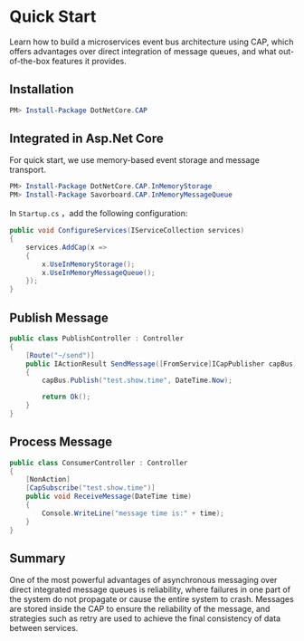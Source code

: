 # Quick Start

Learn how to build a microservices event bus architecture using CAP, which offers advantages over direct integration of message queues, and what out-of-the-box features it provides.

## Installation

```powershell
PM> Install-Package DotNetCore.CAP
```

##  Integrated in Asp.Net Core

For quick start, we use memory-based event storage and message transport.

```powershell
PM> Install-Package DotNetCore.CAP.InMemoryStorage
PM> Install-Package Savorboard.CAP.InMemoryMessageQueue
```

In `Startup.cs` ，add the following configuration:

```c#
public void ConfigureServices(IServiceCollection services)
{
    services.AddCap(x =>
    {
        x.UseInMemoryStorage();
        x.UseInMemoryMessageQueue();
    });
}
```

## Publish Message

```c#
public class PublishController : Controller
{
    [Route("~/send")]
    public IActionResult SendMessage([FromService]ICapPublisher capBus)
    {
        capBus.Publish("test.show.time", DateTime.Now);

        return Ok();
    }
}
```

## Process Message

```C#
public class ConsumerController : Controller
{
    [NonAction]
    [CapSubscribe("test.show.time")]
    public void ReceiveMessage(DateTime time)
    {
        Console.WriteLine("message time is:" + time);
    }
}
```

## Summary

One of the most powerful advantages of asynchronous messaging over direct integrated message queues is reliability, where failures in one part of the system do not propagate or cause the entire system to crash. Messages are stored inside the CAP to ensure the reliability of the message, and strategies such as retry are used to achieve the final consistency of data between services.